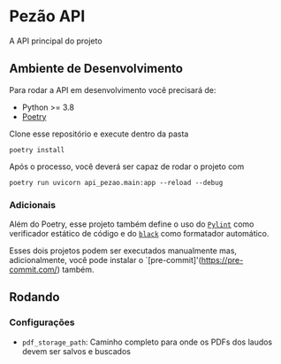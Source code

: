 # Pezão API

A API principal do projeto

## Ambiente de Desenvolvimento

Para rodar a API em desenvolvimento você precisará de:

* Python >= 3.8
* [Poetry](https://python-poetry.org/docs/#installation)

Clone esse repositório e execute dentro da pasta

`poetry install`

Após o processo, você deverá ser capaz de rodar o projeto com

`poetry run uvicorn api_pezao.main:app --reload --debug`


### Adicionais

Além do Poetry, esse projeto também define o uso do [`Pylint`](https://www.pylint.org/) como verificador
estático de código e do [`black`](https://github.com/psf/black) como formatador automático.

Esses dois projetos podem ser executados manualmente mas, adicionalmente, você
pode instalar o `[pre-commit]'(https://pre-commit.com/) também.

## Rodando

### Configurações

* `pdf_storage_path`: Caminho completo para onde os PDFs dos laudos devem ser
  salvos e buscados
